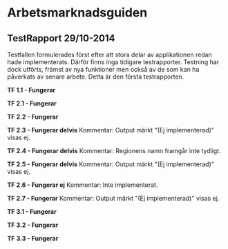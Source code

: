 # Arbetsmarknadsguiden #

## TestRapport 29/10-2014 ##

Testfallen formulerades först efter att stora delar av applikationen redan hade implementerats. Därför finns inga tidigare testrapporter. 
Testning har dock utförts, främst av nya funktioner men också av de som kan ha påverkats av senare arbete. Detta är den första testrapporten.

**TF 1.1 - Fungerar**

**TF 2.1 - Fungerar**

**TF 2.2 - Fungerar**

**TF 2.3 - Fungerar delvis**
Kommentar: Output märkt "(Ej implementerad)" visas ej.

**TF 2.4 - Fungerar delvis**
Kommentar: Regionens namn framgår inte tydligt.

**TF 2.5 - Fungerar delvis**
Kommentar: Output märkt "(Ej implementerad)" visas ej.

**TF 2.6 - Fungerar ej**
Kommentar: Inte implementerat.

**TF 2.7 - Fungerar**
Kommentar: Output märkt "(Ej implementerad)" visas ej.

**TF 3.1 - Fungerar**

**TF 3.2 - Fungerar**

**TF 3.3 - Fungerar**